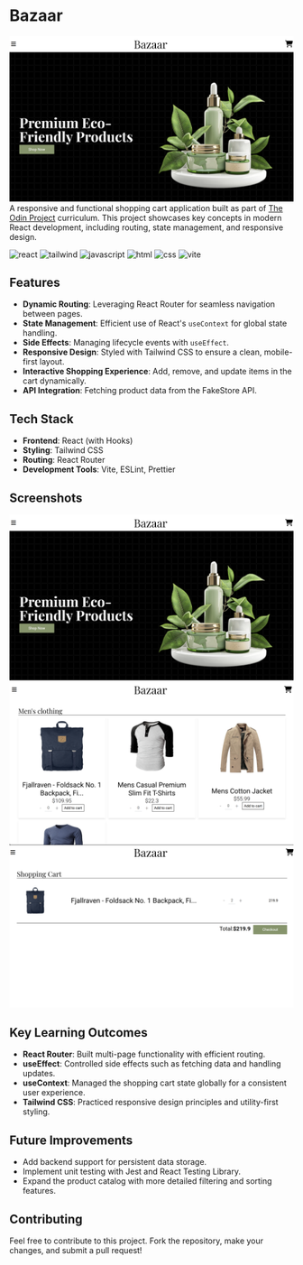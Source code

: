 # Bazaar

![homepage](image.png)
A responsive and functional shopping cart application built as part of [The Odin Project](https://www.theodinproject.com/) curriculum. This project showcases key concepts in modern React development, including routing, state management, and responsive design.

![react](https://img.shields.io/badge/React-20232A?style=for-the-badge&logo=react&logoColor=61DAFB)
![tailwind](https://img.shields.io/badge/Tailwind_CSS-38B2AC?style=for-the-badge&logo=tailwind-css&logoColor=white)
![javascript](https://img.shields.io/badge/JavaScript-323330?style=for-the-badge&logo=javascript&logoColor=F7DF1E)
![html](https://img.shields.io/badge/HTML5-E34F26?style=for-the-badge&logo=html5&logoColor=white)
![css](https://img.shields.io/badge/CSS3-1572B6?style=for-the-badge&logo=css3&logoColor=white)
![vite](https://img.shields.io/badge/Vite-B73BFE?style=for-the-badge&logo=vite&logoColor=FFD62E)

## Features

- **Dynamic Routing**: Leveraging React Router for seamless navigation between pages.
- **State Management**: Efficient use of React's `useContext` for global state handling.
- **Side Effects**: Managing lifecycle events with `useEffect`.
- **Responsive Design**: Styled with Tailwind CSS to ensure a clean, mobile-first layout.
- **Interactive Shopping Experience**: Add, remove, and update items in the cart dynamically.
- **API Integration**: Fetching product data from the FakeStore API.

## Tech Stack

- **Frontend**: React (with Hooks)
- **Styling**: Tailwind CSS
- **Routing**: React Router
- **Development Tools**: Vite, ESLint, Prettier

## Screenshots

![homepage](image.png)
![products](image-1.png)
![cart](image-3.png)

## Key Learning Outcomes

- **React Router**: Built multi-page functionality with efficient routing.
- **useEffect**: Controlled side effects such as fetching data and handling updates.
- **useContext**: Managed the shopping cart state globally for a consistent user experience.
- **Tailwind CSS**: Practiced responsive design principles and utility-first styling.

## Future Improvements

- Add backend support for persistent data storage.
- Implement unit testing with Jest and React Testing Library.
- Expand the product catalog with more detailed filtering and sorting features.

## Contributing

Feel free to contribute to this project. Fork the repository, make your changes, and submit a pull request!
